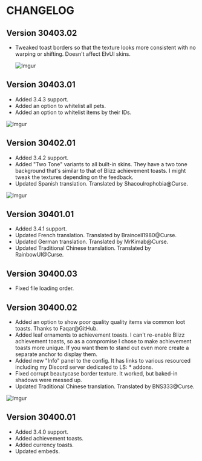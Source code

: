 # CHANGELOG

## Version 30403.02

- Tweaked toast borders so that the texture looks more consistent with no warping or shifting.
  Doesn't affect ElvUI skins.

  ![Imgur](https://i.imgur.com/VbQfaNq.png)

## Version 30403.01

- Added 3.4.3 support.
- Added an option to whitelist all pets.
- Added an option to whitelist items by their IDs.

![Imgur](https://i.imgur.com/aLgabJC.png)

## Version 30402.01

- Added 3.4.2 support.
- Added "Two Tone" variants to all built-in skins. They have a two tone background that's similar
  to that of Blizz achievement toasts. I might tweak the textures depending on the feedback.
- Updated Spanish translation. Translated by Shacoulrophobia@Curse.

![Imgur](https://i.imgur.com/2QWIHCd.png)

## Version 30401.01

- Added 3.4.1 support.
- Updated French translation. Translated by Braincell1980@Curse.
- Updated German translation. Translated by MrKimab@Curse.
- Updated Traditional Chinese translation. Translated by RainbowUI@Curse.

## Version 30400.03

- Fixed file loading order.

## Version 30400.02

- Added an option to show poor quality quality items via common loot toasts. Thanks to Faqar@GitHub.
- Added leaf ornaments to achievement toasts. I can't re-enable Blizz achievement toasts, so as a
  compromise I chose to make achievement toasts more unique. If you want them to stand out even more
  create a separate anchor to display them.
- Added new "Info" panel to the config. It has links to various resourced including my Discord
  server dedicated to LS: * addons.
- Fixed corrupt beautycase border texture. It worked, but baked-in shadows were messed up.
- Updated Traditional Chinese translation. Translated by BNS333@Curse.

![Imgur](https://i.imgur.com/yqJ7C6S.png)

## Version 30400.01

- Added 3.4.0 support.
- Added achievement toasts.
- Added currency toasts.
- Updated embeds.
